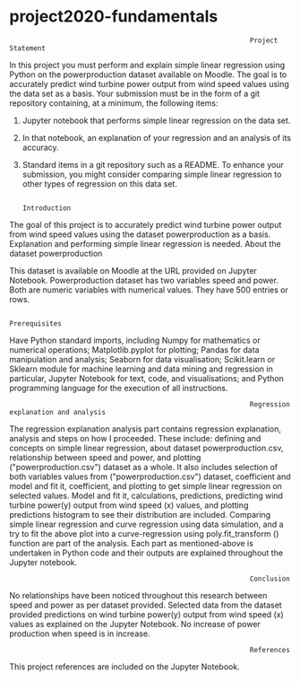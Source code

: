 # project2020-fundamentals

                                                                Project Statement

In this project you must perform and explain simple linear regression using Python on the powerproduction dataset available on Moodle. The goal is to accurately predict wind turbine power output from wind speed values using the data set as a basis. Your submission must be in the form of a git repository containing, at a minimum, the following items:
1.	Jupyter notebook that performs simple linear regression on the data set.
2.	In that notebook, an explanation of your regression and an analysis of its accuracy.
3.	Standard items in a git repository such as a README. To enhance your submission, you might consider comparing simple linear regression to other types of regression on this data set.

				                                                        Introduction

The goal of this project is to accurately predict wind turbine power output from wind speed values using the dataset powerproduction as a basis. Explanation and performing simple linear regression is needed. 
               		                                              About the dataset powerproduction

This dataset is available on Moodle at the URL provided on Jupyter Notebook. Powerproduction dataset has two variables speed and power. Both are numeric variables with numerical values. They have 500 entries or rows. 

                                                                Prerequisites
Have Python standard imports, including Numpy for mathematics or numerical operations; Matplotlib.pyplot for plotting; Pandas for data manipulation and analysis; Seaborn for data visualisation; Scikit.learn or Sklearn module for machine learning and data mining and regression in particular, Jupyter Notebook for text, code, and visualisations; and Python programming language for the execution of all instructions.
 				                                                        
                                                                Regression explanation and analysis
                                                                                                 
The regression explanation analysis part contains regression explanation, analysis and steps on how I proceeded. These include: defining and concepts on simple linear regression, about dataset powerproduction.csv, relationship between speed and power, and plotting ("powerproduction.csv") dataset as a whole. It also includes selection of both variables values from ("powerproduction.csv") dataset, coefficient and model and fit it, coefficient, and plotting to get simple linear regression on selected values. Model and fit it, calculations, predictions, predicting wind turbine power(y) output from wind speed (x) values, and plotting predictions histogram to see their distribution are included. Comparing simple linear regression and curve regression using data simulation, and a try to fit the above plot into a curve-regression using poly.fit_transform () function are part of the analysis. Each part as mentioned-above is undertaken in Python code and their outputs are explained throughout the Jupyter notebook. 
				
                                                                Conclusion

No relationships have been noticed throughout this research between speed and power as per dataset provided.  Selected data from the dataset provided predictions on wind turbine power(y) output from wind speed (x) values as explained on the Jupyter Notebook. No increase of power production when speed is in increase.

                                                                References 

This project references are included on the Jupyter Notebook.


